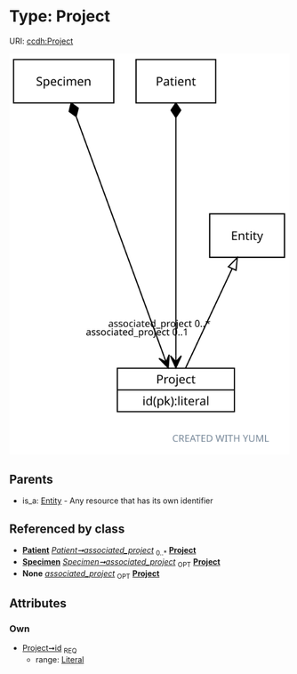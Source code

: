 
# Type: Project




URI: [ccdh:Project](https://ccdh.example.org/ccdh/Project)


![img](images/Project.svg)

## Parents

 *  is_a: [Entity](Entity.md) - Any resource that has its own identifier

## Referenced by class

 *  **[Patient](Patient.md)** *[Patient➞associated_project](Patient_associated_project.md)*  <sub>0..*</sub>  **[Project](Project.md)**
 *  **[Specimen](Specimen.md)** *[Specimen➞associated_project](Specimen_associated_project.md)*  <sub>OPT</sub>  **[Project](Project.md)**
 *  **None** *[associated_project](associated_project.md)*  <sub>OPT</sub>  **[Project](Project.md)**

## Attributes


### Own

 * [Project➞id](Project_id.md)  <sub>REQ</sub>
    * range: [Literal](types/Literal.md)
